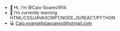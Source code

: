 - 👋 Hi, I’m @Caio-Soares1914
- 🌱 I’m currently learning HTML/CSS/JAVASCRIPT/NODE.JS/REACT/PYTHON
- 💻 Caio.evangelistasoares@hotmail.com 

<!---
Caio-Soares1914/Caio-Soares1914 is a ✨ special ✨ repository because its `README.md` (this file) appears on your GitHub profile.
You can click the Preview link to take a look at your changes.
--->
